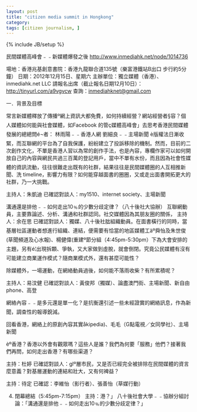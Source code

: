 ```yaml
---
layout: post
title: "citizen media summit in Hongkong"
category: 
tags: [citizen journalism, ]
---
```

{% include JB/setup %}

民間媒體高峰會﹣﹣新媒體爆發之後 http://www.inmediahk.net/node/1014736

場地：香港兆基創意書院：香港九龍聯合道135號（樂富港鐵站B出口 步行約5分鐘）
日期：2012年12月15日、星期六
主辦單位：獨立媒體（香港）、inmediahk.net LLC
請報名出席（截止報名日期12月10日）：http://tinyurl.com/a9vgvcw
查詢：inmediahknet@gmail.com

一．背景及目標

常言新媒體釋放了傳播º網上資訊大都免費，如何持續經營？網站經營者§容？個人媒體如何能與社會媒體，如Facebook
的管ç媒體高峰會」去思考香港民間媒體發展的總總問é¬者：
林雨陽﹣﹣香港人網
劉細良﹣﹣主場新聞
è版權法日漸收緊，而互聯網的平台為了自我保護，紛紛建立了投訴移除的機制。然而，目前的二次創作文化，不單是香港人習以為常的創作手法，也是內容，專欄作家可以如何開放自己的內容與網民共過三百萬的登記用戶，當中不單有水份，而且因為社會性媒體的資訊流動，往往很難走出既有的社群，結果往往是民間媒體圈的人互相推新聞、洗
timeline，影響力有限？如何能穿越面書的圈圈，又或走出面書開拓更大的社群，乃一大挑戰。

主持人：朱凱迪
已確認對談人：my1510、internet society、主場新聞

溝通還是排他﹣﹣如何走出10﹪的少數分歧定律？（八十後社大協辦）
互聯網動員，主要靠論述、分析、溝通和社群認同。社交媒體因為其朋友圈的關係，
主持人：余在思
已確認對談人：獨媒、八十後社朏組織動員。在面書橫行的同時，當基層社區運動者想進行組織、連結，便需要有恰當的地區媒體工äº舜怡及朱世俊(草聞頻道及心水報)、楊健偉(重建º節分組（4:45pm-5:30pm）下為大會安排的主題，另有é¦出現拆顆、爭執，又大家做到虛脫，就會倒閉。究竟公民媒體有沒有可能建立商業運作模式？隨商業模式外，還有甚麼可能性？

除媒體外，一場運動，在網絡動員過後，如何能不落雨收柴？有所累積呢？

主持人：易汶健
已確認對談人：黃俊邦（獨媒）、論盡澳門街、主場新聞、新自由phone、高登

網絡內容﹣﹣是多元還是單一化？是抗衡還引述一些未經證實的網絡訊息，作為新聞，調查性的報導銳減。

回看香港，網絡上的原創內容其實åkipedia)、毛毛（G點電視／女同學社）、主場新聞

èº香港？香港以外會有觀眾嗎？這些人是誰？我們為何要「服務」他們？接著我們再問，如何走出香港？有哪些渠道？

主持：杜婷
已確認對談人：glº層市民，又是否已經完全被排除在民間媒體的資言麼意義？對基層運動的連結和壯大，又有何裨益？

主持：待定
已確認：李維怡（影行者）、張善怡（草媒行動）

4. 閉幕總結（5:45pm-7:15pm）
主持：港？」
八十後社會大學﹣﹣協辦分組討論：「溝通還是排他﹣﹣如何走出10﹪的少數分歧定律？」
